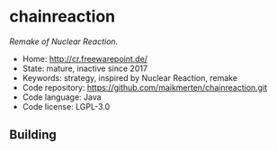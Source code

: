 # chainreaction

_Remake of Nuclear Reaction._

- Home: http://cr.freewarepoint.de/
- State: mature, inactive since 2017
- Keywords: strategy, inspired by Nuclear Reaction, remake
- Code repository: https://github.com/maikmerten/chainreaction.git
- Code language: Java
- Code license: LGPL-3.0

## Building
